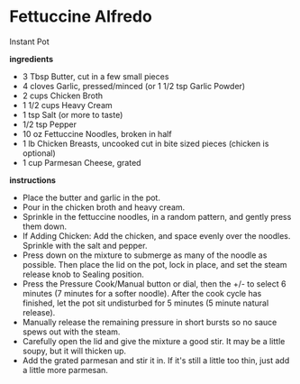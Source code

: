# Fettuccine Alfredo

Instant Pot

**ingredients**

- 3 Tbsp Butter, cut in a few small pieces
- 4 cloves Garlic, pressed/minced (or 1 1/2 tsp Garlic Powder)
- 2 cups Chicken Broth
- 1 1/2 cups Heavy Cream
- 1 tsp Salt (or more to taste)
- 1/2 tsp Pepper
- 10 oz Fettuccine Noodles, broken in half
- 1 lb Chicken Breasts, uncooked cut in bite sized pieces (chicken is optional)
- 1 cup Parmesan Cheese, grated

**instructions**

- Place the butter and garlic in the pot.
- Pour in the chicken broth and heavy cream.
- Sprinkle in the fettuccine noodles, in a random pattern, and gently press them down.
- If Adding Chicken: Add the chicken, and space evenly over the noodles. Sprinkle with the salt and pepper.
- Press down on the mixture to submerge as many of the noodle as possible. Then place the lid on the pot, lock in place, and set the steam release knob to Sealing position.
- Press the Pressure Cook/Manual button or dial, then the +/- to select 6 minutes (7 minutes for a softer noodle). After the cook cycle has finished, let the pot sit undisturbed for 5 minutes (5 minute natural release). 
- Manually release the remaining pressure in short bursts so no sauce spews out with the steam.
- Carefully open the lid and give the mixture a good stir. It may be a little soupy, but it will thicken up.
- Add the grated parmesan and stir it in. If it's still a little too thin, just add a little more parmesan.

